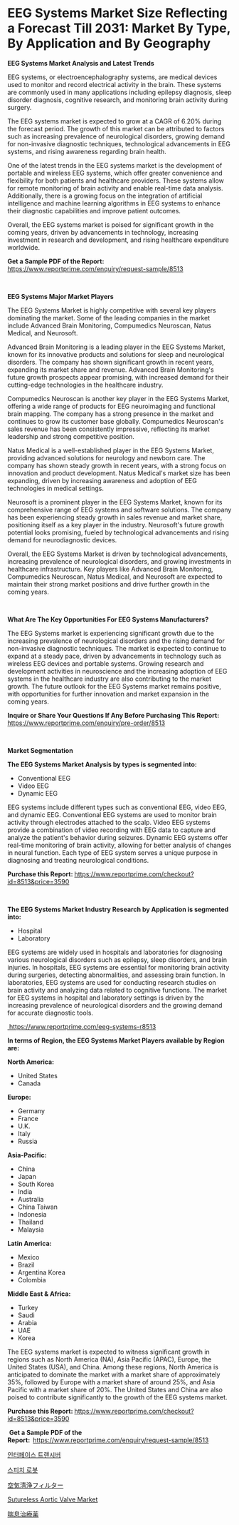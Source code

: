 <p><h1>EEG Systems Market Size Reflecting a Forecast Till 2031: Market By Type, By Application and By Geography</h1></p><p><strong>EEG Systems Market Analysis and Latest Trends</strong></p>
<p><p>EEG systems, or electroencephalography systems, are medical devices used to monitor and record electrical activity in the brain. These systems are commonly used in many applications including epilepsy diagnosis, sleep disorder diagnosis, cognitive research, and monitoring brain activity during surgery.</p><p>The EEG systems market is expected to grow at a CAGR of 6.20% during the forecast period. The growth of this market can be attributed to factors such as increasing prevalence of neurological disorders, growing demand for non-invasive diagnostic techniques, technological advancements in EEG systems, and rising awareness regarding brain health.</p><p>One of the latest trends in the EEG systems market is the development of portable and wireless EEG systems, which offer greater convenience and flexibility for both patients and healthcare providers. These systems allow for remote monitoring of brain activity and enable real-time data analysis. Additionally, there is a growing focus on the integration of artificial intelligence and machine learning algorithms in EEG systems to enhance their diagnostic capabilities and improve patient outcomes.</p><p>Overall, the EEG systems market is poised for significant growth in the coming years, driven by advancements in technology, increasing investment in research and development, and rising healthcare expenditure worldwide.</p></p>
<p><strong>Get a Sample PDF of the Report:&nbsp;</strong> <a href="https://www.reportprime.com/enquiry/request-sample/8513">https://www.reportprime.com/enquiry/request-sample/8513</a></p>
<p>&nbsp;</p>
<p><strong>EEG Systems Major Market Players</strong></p>
<p><p>The EEG Systems Market is highly competitive with several key players dominating the market. Some of the leading companies in the market include Advanced Brain Monitoring, Compumedics Neuroscan, Natus Medical, and Neurosoft. </p><p>Advanced Brain Monitoring is a leading player in the EEG Systems Market, known for its innovative products and solutions for sleep and neurological disorders. The company has shown significant growth in recent years, expanding its market share and revenue. Advanced Brain Monitoring's future growth prospects appear promising, with increased demand for their cutting-edge technologies in the healthcare industry.</p><p>Compumedics Neuroscan is another key player in the EEG Systems Market, offering a wide range of products for EEG neuroimaging and functional brain mapping. The company has a strong presence in the market and continues to grow its customer base globally. Compumedics Neuroscan's sales revenue has been consistently impressive, reflecting its market leadership and strong competitive position.</p><p>Natus Medical is a well-established player in the EEG Systems Market, providing advanced solutions for neurology and newborn care. The company has shown steady growth in recent years, with a strong focus on innovation and product development. Natus Medical's market size has been expanding, driven by increasing awareness and adoption of EEG technologies in medical settings.</p><p>Neurosoft is a prominent player in the EEG Systems Market, known for its comprehensive range of EEG systems and software solutions. The company has been experiencing steady growth in sales revenue and market share, positioning itself as a key player in the industry. Neurosoft's future growth potential looks promising, fueled by technological advancements and rising demand for neurodiagnostic devices.</p><p>Overall, the EEG Systems Market is driven by technological advancements, increasing prevalence of neurological disorders, and growing investments in healthcare infrastructure. Key players like Advanced Brain Monitoring, Compumedics Neuroscan, Natus Medical, and Neurosoft are expected to maintain their strong market positions and drive further growth in the coming years.</p></p>
<p>&nbsp;</p>
<p><strong>What Are The Key Opportunities For EEG Systems Manufacturers?</strong></p>
<p><p>The EEG Systems market is experiencing significant growth due to the increasing prevalence of neurological disorders and the rising demand for non-invasive diagnostic techniques. The market is expected to continue to expand at a steady pace, driven by advancements in technology such as wireless EEG devices and portable systems. Growing research and development activities in neuroscience and the increasing adoption of EEG systems in the healthcare industry are also contributing to the market growth. The future outlook for the EEG Systems market remains positive, with opportunities for further innovation and market expansion in the coming years.</p></p>
<p><strong>Inquire or Share Your Questions If Any Before Purchasing This Report:</strong> <a href="https://www.reportprime.com/enquiry/pre-order/8513">https://www.reportprime.com/enquiry/pre-order/8513</a></p>
<p>&nbsp;</p>
<p><strong>Market Segmentation</strong></p>
<p><strong>The EEG Systems Market Analysis by types is segmented into:</strong></p>
<p><ul><li>Conventional EEG</li><li>Video EEG</li><li>Dynamic EEG</li></ul></p>
<p><p>EEG systems include different types such as conventional EEG, video EEG, and dynamic EEG. Conventional EEG systems are used to monitor brain activity through electrodes attached to the scalp. Video EEG systems provide a combination of video recording with EEG data to capture and analyze the patient's behavior during seizures. Dynamic EEG systems offer real-time monitoring of brain activity, allowing for better analysis of changes in neural function. Each type of EEG system serves a unique purpose in diagnosing and treating neurological conditions.</p></p>
<p><strong>Purchase this Report:&nbsp;</strong><a href="https://www.reportprime.com/checkout?id=8513&price=3590">https://www.reportprime.com/checkout?id=8513&price=3590</a></p>
<p>&nbsp;</p>
<p><strong>The EEG Systems Market Industry Research by Application is segmented into:</strong></p>
<p><ul><li>Hospital</li><li>Laboratory</li></ul></p>
<p><p>EEG systems are widely used in hospitals and laboratories for diagnosing various neurological disorders such as epilepsy, sleep disorders, and brain injuries. In hospitals, EEG systems are essential for monitoring brain activity during surgeries, detecting abnormalities, and assessing brain function. In laboratories, EEG systems are used for conducting research studies on brain activity and analyzing data related to cognitive functions. The market for EEG systems in hospital and laboratory settings is driven by the increasing prevalence of neurological disorders and the growing demand for accurate diagnostic tools.</p></p>
<p><a href="https://www.reportprime.com/eeg-systems-r8513">&nbsp;https://www.reportprime.com/eeg-systems-r8513</a></p>
<p><strong>In terms of Region, the EEG Systems Market Players available by Region are:</strong></p>
<p>
    <p> <strong> North America: </strong>
        <ul>
            <li>United States</li>
            <li>Canada</li>
        </ul>
        </p> 
    <p> <strong> Europe: </strong>
        <ul>
            <li>Germany</li>
            <li>France</li>
            <li>U.K.</li>
            <li>Italy</li>
            <li>Russia</li>
        </ul>
        </p> 
    <p> <strong> Asia-Pacific: </strong>
        <ul>
            <li>China</li>
            <li>Japan</li>
            <li>South Korea</li>
            <li>India</li>
            <li>Australia</li>
            <li>China Taiwan</li>
            <li>Indonesia</li>
            <li>Thailand</li>
            <li>Malaysia</li>
        </ul>
        </p> 
    <p> <strong> Latin America: </strong>
        <ul>
            <li>Mexico</li>
            <li>Brazil</li>
            <li>Argentina Korea</li>
            <li>Colombia</li>
        </ul>
        </p> 
    <p> <strong> Middle East & Africa: </strong>
        <ul>
            <li>Turkey</li>
            <li>Saudi</li>
            <li>Arabia</li>
            <li>UAE</li>
            <li>Korea</li>
        </ul>
    </p>
    </p>
<p><p>The EEG systems market is expected to witness significant growth in regions such as North America (NA), Asia Pacific (APAC), Europe, the United States (USA), and China. Among these regions, North America is anticipated to dominate the market with a market share of approximately 35%, followed by Europe with a market share of around 25%, and Asia Pacific with a market share of 20%. The United States and China are also poised to contribute significantly to the growth of the EEG systems market.</p></p>
<p><strong>Purchase this Report: </strong><a href="https://www.reportprime.com/checkout?id=8513&price=3590">https://www.reportprime.com/checkout?id=8513&price=3590</a></p>
<p>&nbsp;<strong>Get a Sample PDF of the Report:&nbsp;&nbsp;</strong><a href="https://www.reportprime.com/enquiry/request-sample/8513">https://www.reportprime.com/enquiry/request-sample/8513</a></p>
<p><strong></strong></p>
<p><p><a href="https://medium.com/@jomosley1999/%EC%9D%B8%ED%84%B0%ED%8E%98%EC%9D%B4%EC%8A%A4-%ED%8A%B8%EB%9E%9C%EC%8B%9C%EB%B2%84-%EC%8B%9C%EC%9E%A5-%EA%B7%9C%EB%AA%A8%EA%B0%80-%EC%84%B8%EA%B3%84-%EC%82%B0%EC%97%85%EC%97%90%EC%84%9C-%EC%B5%9C%EC%83%81%EC%9D%98-%EB%A7%88%EC%BC%80%ED%8C%85-%EC%B1%84%EB%84%90%EC%9D%84-%EB%B3%B4%EC%97%AC%EC%A4%8D%EB%8B%88%EB%8B%A4-67467122febd">인터페이스 트랜시버</a></p><p><a href="https://github.com/JosefaRice/Market-Research-Report-List-1/blob/main/692679473144.md">스피치 로봇</a></p><p><a href="https://github.com/EmoryYundt1935/Market-Research-Report-List-1/blob/main/801892377390.md">空気清浄フィルター</a></p><p><a href="https://github.com/ZackaryHalvorson2023/Market-Research-Report-List-1/blob/main/sutureless-aortic-valve-market.md">Sutureless Aortic Valve Market</a></p><p><a href="https://medium.com/@barrymundy88/%E5%96%98%E6%81%AF%E6%B2%BB%E7%99%82%E5%B8%82%E5%A0%B4-%E5%B8%82%E5%A0%B4%E3%82%B7%E3%82%A7%E3%82%A2-%E5%B8%82%E5%A0%B4%E3%83%88%E3%83%AC%E3%83%B3%E3%83%89-%E3%81%8A%E3%82%88%E3%81%B3%E5%B0%86%E6%9D%A5%E3%81%AE%E6%88%90%E9%95%B7%E3%82%92%E6%8E%A2%E3%82%8B-0f981819550a">喘息治療薬</a></p></p>